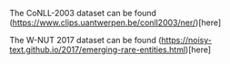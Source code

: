 The CoNLL-2003 dataset can be found (https://www.clips.uantwerpen.be/conll2003/ner/)[here]

The W-NUT 2017 dataset can be found (https://noisy-text.github.io/2017/emerging-rare-entities.html)[here]